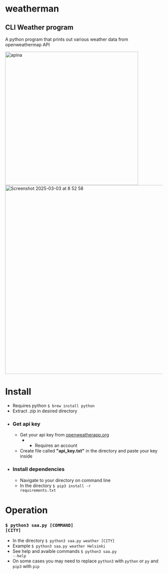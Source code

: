 # weatherman

## CLI Weather program
 A python program that prints out various weather data from openweathermap API

<img width="425" alt="apina" src="https://github.com/user-attachments/assets/cf144f27-5dd4-449e-9acc-2dd29820a7ff" />

<img width="602" alt="Screenshot 2025-03-03 at 8 52 58" src="https://github.com/user-attachments/assets/7794701d-c12f-4da4-af1c-b3d1bc467c83" />


# Install
- Requires python <code>$ brew install python</code>
- Extract .zip in desired directory
- ### Get api key
  - Get your api key from [openweatherapp.org](https://openweathermap.org/)
    -  * Requires an account
  - Create file called <b>"api_key.txt"</b> in the directory and paste your key inside
- ### Install dependencies
  - Navigate to your directory on command line
  - In the directory <code>$ pip3 install -r requirements.txt</code>
# Operation

### <code>$ python3 saa.py [COMMAND] [CITY]</code>

- In the directory <code>$ python3 saa.py weather [CITY]</code>
- Example <code>$ python3 saa.py weather Helsinki</code>
- See help and avaible commands <code>$ python3 saa.py --help</code>
- On some cases you may need to replace <code>python3</code> with <code>python</code> or <code>py</code> and <code>pip3</code> with <code>pip</code>
